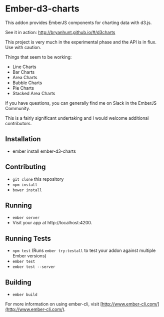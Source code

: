 # Ember-d3-charts

This addon provides EmberJS components for charting data with d3.js.

See it in action: http://bryanhunt.github.io/#/d3charts

This project is very much in the experimental phase and the API is in flux.  
Use with caution.

Things that seem to be working:
* Line Charts
* Bar Charts
* Area Charts
* Bubble Charts
* Pie Charts
* Stacked Area Charts

If you have questions, you can generally find me on Slack in the EmberJS Community.

This is a fairly significant undertaking and I would welcome additional contributors.

## Installation

* ember install ember-d3-charts

## Contributing

* `git clone` this repository
* `npm install`
* `bower install`

## Running

* `ember server`
* Visit your app at http://localhost:4200.

## Running Tests

* `npm test` (Runs `ember try:testall` to test your addon against multiple Ember versions)
* `ember test`
* `ember test --server`

## Building

* `ember build`

For more information on using ember-cli, visit [http://www.ember-cli.com/](http://www.ember-cli.com/).
